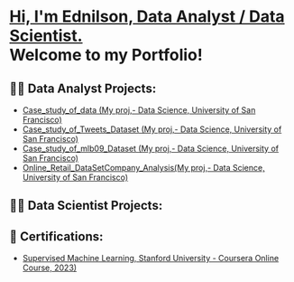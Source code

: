 
<h1><a href="https://linkedin.com/in/arlindo-almada-67986427">Hi, I'm Ednilson, Data Analyst / Data Scientist.<br/> </a> Welcome to my Portfolio! </h1>

<h2>👨‍💻 Data Analyst Projects:</h2>


- [Case_study_of_data (My proj,- Data Science, University of San Francisco)](https://github.com/EdnilsonChiambo/CaseStudy_of_Data)
- [Case_study_of_Tweets_Dataset (My proj,- Data Science, University of San Francisco)](https://github.com/EdnilsonChiambo/CaseStudy_of_Tweets_DataSet)
- [Case_study_of_mlb09_Dataset (My proj,- Data Science, University of San Francisco)](https://github.com/EdnilsonChiambo/CaseStudy_of_mlb09_DataSet)
- [Online_Retail_DataSetCompany_Analysis(My proj,- Data Science, University of San Francisco)](https://github.com/EdnilsonChiambo/Final_Project)


  
<h2>👨‍💻 Data Scientist Projects:</h2>

<h2>📜 Certifications:</h2>

- [Supervised Machine Learning, Stanford University - Coursera Online Course, 2023)](https://www.coursera.org/account/accomplishments/certificate/P7PE8JPKP9DW)


